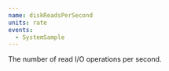 ```yaml
---
name: diskReadsPerSecond
units: rate
events:
  - SystemSample
---
```


The number of read I/O operations per second.
